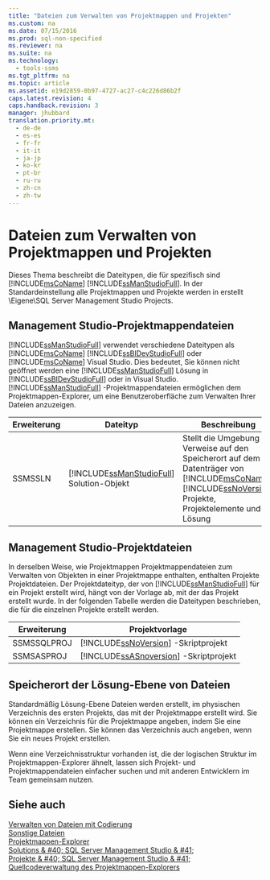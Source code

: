 ```yaml
---
title: "Dateien zum Verwalten von Projektmappen und Projekten"
ms.custom: na
ms.date: 07/15/2016
ms.prod: sql-non-specified
ms.reviewer: na
ms.suite: na
ms.technology: 
  - tools-ssms
ms.tgt_pltfrm: na
ms.topic: article
ms.assetid: e19d2859-0b97-4727-ac27-c4c226d86b2f
caps.latest.revision: 4
caps.handback.revision: 3
manager: jhubbard
translation.priority.mt: 
  - de-de
  - es-es
  - fr-fr
  - it-it
  - ja-jp
  - ko-kr
  - pt-br
  - ru-ru
  - zh-cn
  - zh-tw
---
```

# Dateien zum Verwalten von Projektmappen und Projekten
Dieses Thema beschreibt die Dateitypen, die für spezifisch sind [!INCLUDE[msCoName](../content/includes/msCoName_md.md)] [!INCLUDE[ssManStudioFull](../content/includes/ssManStudioFull_md.md)]. In der Standardeinstellung alle Projektmappen und Projekte werden in erstellt \\Eigene\\SQL Server Management Studio Projects.  
  
## Management Studio-Projektmappendateien  
[!INCLUDE[ssManStudioFull](../content/includes/ssManStudioFull_md.md)] verwendet verschiedene Dateitypen als [!INCLUDE[msCoName](../content/includes/msCoName_md.md)] [!INCLUDE[ssBIDevStudioFull](../content/includes/ssBIDevStudioFull_md.md)] oder [!INCLUDE[msCoName](../content/includes/msCoName_md.md)] Visual Studio. Dies bedeutet, Sie können nicht geöffnet werden eine [!INCLUDE[ssManStudioFull](../content/includes/ssManStudioFull_md.md)] Lösung in [!INCLUDE[ssBIDevStudioFull](../content/includes/ssBIDevStudioFull_md.md)] oder in Visual Studio. [!INCLUDE[ssManStudioFull](../content/includes/ssManStudioFull_md.md)] -Projektmappendateien ermöglichen dem Projektmappen-Explorer, um eine Benutzeroberfläche zum Verwalten Ihrer Dateien anzuzeigen.  
  
|Erweiterung|Dateityp|Beschreibung|Erstellt von|  
|-------------|-------------|---------------|--------------|  
|SSMSSLN|[!INCLUDE[ssManStudioFull](../content/includes/ssManStudioFull_md.md)] Solution-Objekt|Stellt die Umgebung Verweise auf den Speicherort auf dem Datenträger von [!INCLUDE[msCoName](../content/includes/msCoName_md.md)] [!INCLUDE[ssNoVersion](../content/includes/ssNoVersion_md.md)] Projekte, Projektelemente und -Lösung|[!INCLUDE[ssManStudioFull](../content/includes/ssManStudioFull_md.md)]|  
  
## Management Studio-Projektdateien  
In derselben Weise, wie Projektmappen Projektmappendateien zum Verwalten von Objekten in einer Projektmappe enthalten, enthalten Projekte Projektdateien. Der Projektdateityp, der von [!INCLUDE[ssManStudioFull](../content/includes/ssManStudioFull_md.md)] für ein Projekt erstellt wird, hängt von der Vorlage ab, mit der das Projekt erstellt wurde. In der folgenden Tabelle werden die Dateitypen beschrieben, die für die einzelnen Projekte erstellt werden.  
  
|Erweiterung|Projektvorlage|  
|-------------|--------------------|  
|SSMSSQLPROJ|[!INCLUDE[ssNoVersion](../content/includes/ssNoVersion_md.md)] -Skriptprojekt|  
|SSMSASPROJ|[!INCLUDE[ssASnoversion](../content/includes/ssASnoversion_md.md)] -Skriptprojekt|  
  
## Speicherort der Lösung\-Ebene von Dateien  
Standardmäßig Lösung\-Ebene Dateien werden erstellt, im physischen Verzeichnis des ersten Projekts, das mit der Projektmappe erstellt wird. Sie können ein Verzeichnis für die Projektmappe angeben, indem Sie eine Projektmappe erstellen. Sie können das Verzeichnis auch angeben, wenn Sie ein neues Projekt erstellen.  
  
Wenn eine Verzeichnisstruktur vorhanden ist, die der logischen Struktur im Projektmappen-Explorer ähnelt, lassen sich Projekt- und Projektmappendateien einfacher suchen und mit anderen Entwicklern im Team gemeinsam nutzen.  
  
## Siehe auch  
[Verwalten von Dateien mit Codierung](../content/Manage-Files-with-Encoding.md)  
[Sonstige Dateien](../content/Miscellaneous-Files.md)  
[Projektmappen-Explorer](../content/Solution-Explorer.md)  
[Solutions & #40; SQL Server Management Studio & #41;](../content/Solutions--SQL-Server-Management-Studio-.md)  
[Projekte & #40; SQL Server Management Studio & #41;](../content/Projects--SQL-Server-Management-Studio-.md)  
[Quellcodeverwaltung des Projektmappen-Explorers](https://msdn.microsoft.com/en-us/library/ms173879.aspx)  
  
